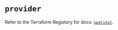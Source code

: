 # `provider`

Refer to the Terraform Registory for docs: [`spotinst`](https://registry.terraform.io/providers/spotinst/spotinst/1.150.0/docs).
